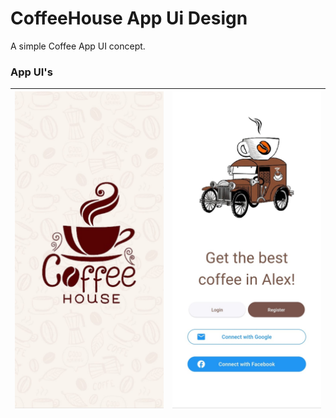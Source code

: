 # CoffeeHouse App Ui Design

A simple Coffee App UI concept.

### App UI's
| <img src="https://github.com/mennamohamed97/CoffeeHouse-App/blob/master/coffee_app_pics/splash.jpeg" style="width: 350px;"/> |  <img src="https://github.com/mennamohamed97/CoffeeHouse-App/blob/master/coffee_app_pics/home.jpeg" style="width: 350px;"/>  |
|--|--|
